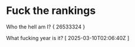 # Fuck the rankings

Who the hell am I?
{ 26533324 }

What fucking year is it?
[ 2025-03-10T02:06:40Z ]
